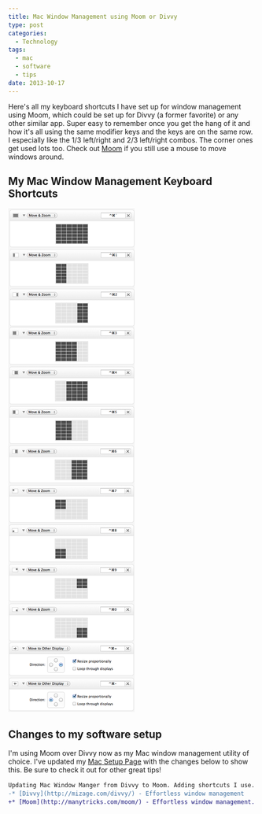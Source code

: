 ```yaml
---
title: Mac Window Management using Moom or Divvy
type: post
categories:
  - Technology
tags:
  - mac
  - software
  - tips
date: 2013-10-17
---
```


Here's all my keyboard shortcuts I have set up for window management using Moom, which could be set up for Divvy (a former favorite) or any other similar app. Super easy to remember once you get the hang of it and how it's all using the same modifier keys and the keys are on the same row. I especially like the 1/3 left/right and 2/3 left/right combos. The corner ones get used lots too. Check out [Moom](http://manytricks.com/moom/) if you still use a mouse to move windows around.


## My Mac Window Management Keyboard Shortcuts

![Mac Window Management Keyboard Shortcuts](/notes/my-awesome-mac-setup/moom-window-management-shortcuts.png)


## Changes to my software setup

I'm using Moom over Divvy now as my Mac window management utility of choice. I've updated my [Mac Setup Page](/my-awesome-mac-setup) with the changes below to show this. Be sure to check it out for other great tips!

```diff
Updating Mac Window Manger from Divvy to Moom. Adding shortcuts I use.
-* [Divvy](http://mizage.com/divvy/) - Effortless window management
+* [Moom](http://manytricks.com/moom/) - Effortless window management. Here's all my [keyboard shortcuts for window management](moom-window-management-shortcuts.png).
```

